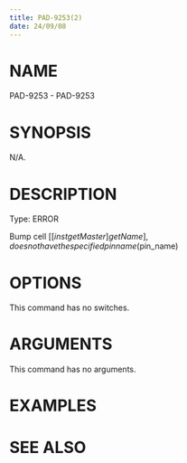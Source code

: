 ```yaml
---
title: PAD-9253(2)
date: 24/09/08
---
```


# NAME

PAD-9253 - PAD-9253

# SYNOPSIS

N/A.

# DESCRIPTION

Type: ERROR

Bump cell [[$inst getMaster] getName], does not have the specified pin name ($pin_name)

# OPTIONS

This command has no switches.

# ARGUMENTS

This command has no arguments.

# EXAMPLES

# SEE ALSO

